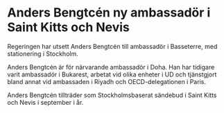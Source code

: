 # Anders Bengtcén ny ambassadör i Saint Kitts och Nevis

Regeringen har utsett Anders Bengtcén till ambassadör i Basseterre, med stationering i Stockholm.

Anders Bengtcén är för närvarande ambassadör i Doha. Han har tidigare varit ambassadör i Bukarest, arbetat vid olika enheter i UD och tjänstgjort bland annat vid ambassaden i Riyadh och OECD\-delegationen i Paris.

Anders Bengtcén tillträder som Stockholmsbaserat sändebud i Saint Kitts och Nevis i september i år.
